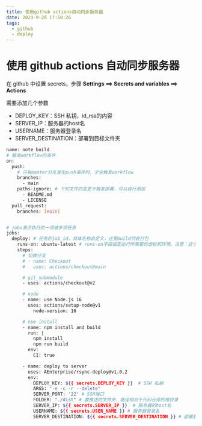 ```yaml
---
title: 使用github actions自动同步服务器
date: 2023-9-28 17:50:26
tags:
  - github
  - deploy
---
```


# 使用 github actions 自动同步服务器

在 github 中设置 secrets，步骤 **Settings ==> Secrets and variables ==> Actions**

需要添加几个参数

- DEPLOY_KEY：SSH 私钥，id_rsa的内容
- SERVER_IP：服务器的host名
- USERNAME：服务器登录名
- SERVER_DESTINATION：部署到目标文件夹

```bash
name: note build
# 触发workflow的条件
on:
  push:
    # 只有master分支发生push事件时，才会触发workflow
    branches:
      - main
    paths-ignore: # 下列文件的变更不触发部署，可以自行添加
      - README.md
      - LICENSE
  pull_request:
    branches: [main]


# jobs表示执行的一项或多项任务
jobs:
  deploy: # 任务的job_id，具体名称自定义，这里build代表打包
    runs-on: ubuntu-latest # runs-on字段指定运行所需要的虚拟机环境。注意：这个是必填字段
    steps:
      # 切换分支
      # - name: Checkout
      #   uses: actions/checkout@main

      # git submodule
      - uses: actions/checkout@v2

      # node
      - name: use Node.js 16
        uses: actions/setup-node@v1
          node-version: 16

      # npm install
      - name: npm install and build
        run: |
          npm install
          npm run build
        env:
          CI: true

      - name: deploy to server
        uses: AEnterprise/rsync-deploy@v1.0.2
        env:
          DEPLOY_KEY: ${{ secrets.DEPLOY_KEY }}  # SSH 私钥
          ARGS: "-e -c -r --delete"
          SERVER_PORT: '22' # SSH端口
          FOLDER: "./dist" # 要推送的文件夹，路径相对于代码仓库的根目录
          SERVER_IP: ${{ secrets.SERVER_IP }}  # 服务器的host名
          USERNAME: ${{ secrets.USER_NAME }} # 服务器登录名
          SERVER_DESTINATION: ${{ secrets.SERVER_DESTINATION }} # 部署到目标文件夹
```

